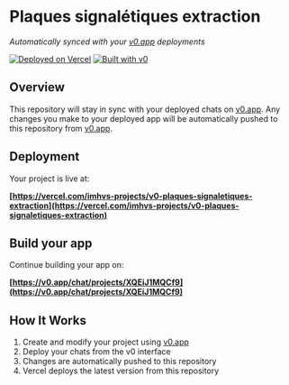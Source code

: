 # Plaques signalétiques extraction

*Automatically synced with your [v0.app](https://v0.app) deployments*

[![Deployed on Vercel](https://img.shields.io/badge/Deployed%20on-Vercel-black?style=for-the-badge&logo=vercel)](https://vercel.com/imhvs-projects/v0-plaques-signaletiques-extraction)
[![Built with v0](https://img.shields.io/badge/Built%20with-v0.app-black?style=for-the-badge)](https://v0.app/chat/projects/XQEiJ1MQCf9)

## Overview

This repository will stay in sync with your deployed chats on [v0.app](https://v0.app).
Any changes you make to your deployed app will be automatically pushed to this repository from [v0.app](https://v0.app).

## Deployment

Your project is live at:

**[https://vercel.com/imhvs-projects/v0-plaques-signaletiques-extraction](https://vercel.com/imhvs-projects/v0-plaques-signaletiques-extraction)**

## Build your app

Continue building your app on:

**[https://v0.app/chat/projects/XQEiJ1MQCf9](https://v0.app/chat/projects/XQEiJ1MQCf9)**

## How It Works

1. Create and modify your project using [v0.app](https://v0.app)
2. Deploy your chats from the v0 interface
3. Changes are automatically pushed to this repository
4. Vercel deploys the latest version from this repository